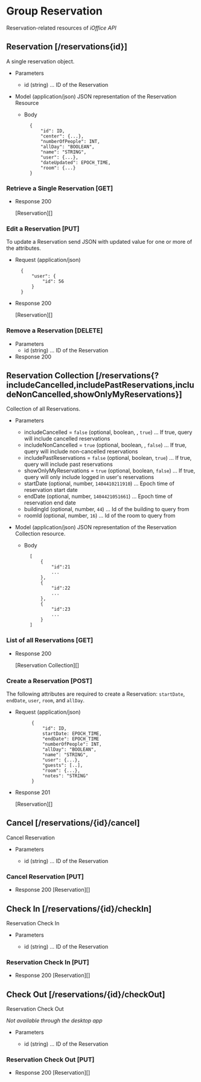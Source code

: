 # Group Reservation
Reservation-related resources of *iOffice API*

## Reservation [/reservations{id}]
A single reservation object.


+ Parameters
    + id (string) ... ID of the Reservation

+ Model (application/json)
    JSON representation of the Reservation Resource

    + Body

            {
                "id": ID,
                "center": {...},
                "numberOfPeople": INT,
                "allDay": "BOOLEAN",
                "name": "STRING",
                "user": {...},
                "dateUpdated": EPOCH_TIME,
                "room": {...}
            }

### Retrieve a Single Reservation [GET]
+ Response 200

    [Reservation][]

### Edit a Reservation [PUT]
To update a Reservation send JSON with updated value for one or more of the attributes.
    
+ Request (application/json)

        {
            "user": {
                "id": 56
            }
        }

+ Response 200
    
    [Reservation][]

### Remove a Reservation [DELETE]
+ Parameters
    + id (string) ... ID of the Reservation
+ Response 200

## Reservation Collection [/reservations{?includeCancelled,includePastReservations,includeNonCancelled,showOnlyMyReservations}]
Collection of all Reservations.

+ Parameters
    + includeCancelled = `false` (optional, boolean, , `true`) ... If true, query will include cancelled reservations
    + includeNonCancelled = `true` (optional, boolean, , `false`) ... If true, query will include non-cancelled reservations
    + includePastReservations = `false` (optional, boolean, `true`) ... If true, query will include past reservations
    + showOnlyMyReservations = `true` (optional, boolean, `false`) ... If true, query will only include logged in user's reservations
    + startDate (optional, number, `1404410211910`) ... Epoch time of reservation start date
    + endDate (optional, number, `1404421051661`) ... Epoch time of reservation end date
    + buildingId (optional, number, `44`) ... Id of the building to query from
    + roomId (optional, number, `16`) ... Id of the room to query from

+ Model (application/json)
    JSON representation of the Reservation Collection resource.

    + Body

            [
                {
                    "id":21
                    ...
                },
                {
                    "id":22
                    ...
                },
                {
                    "id":23
                    ...
                }
            ]

### List of all Reservations [GET]
+ Response 200
    
    [Reservation Collection][]


### Create a Reservation [POST]
The following attributes are required to create a Reservation: `startDate`, `endDate`, `user`, `room`, and `allDay`.

+ Request (application/json)

            {
                "id": ID,
                startDate: EPOCH_TIME,
                "endDate": EPOCH_TIME
                "numberOfPeople": INT,
                "allDay": "BOOLEAN",
                "name": "STRING",
                "user": {...},
                "guests": [..],
                "room": {...},
                "notes": "STRING"
            }

+ Response 201

    [Reservation][]

## Cancel [/reservations/{id}/cancel]
Cancel Reservation

+ Parameters

    + id (string) ... ID of the Reservation

### Cancel Reservation [PUT]
+ Response 200
    [Reservation][]


## Check In [/reservations/{id}/checkIn]
Reservation Check In

+ Parameters

    + id (string) ... ID of the Reservation

### Reservation Check In [PUT]
+ Response 200
    [Reservation][]


## Check Out [/reservations/{id}/checkOut]
Reservation Check Out

*Not available through the desktop app*

+ Parameters

    + id (string) ... ID of the Reservation

### Reservation Check Out [PUT]
+ Response 200
    [Reservation][]
